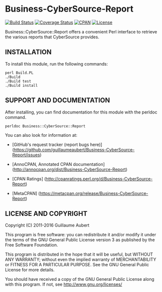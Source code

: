 Business-CyberSource-Report
===========================

[![Build Status](https://travis-ci.org/guillaumeaubert/Business-CyberSource-Report.svg?branch=master)](https://travis-ci.org/guillaumeaubert/Business-CyberSource-Report)
[![Coverage Status](https://coveralls.io/repos/guillaumeaubert/Business-CyberSource-Report/badge.svg?branch=master)](https://coveralls.io/r/guillaumeaubert/Business-CyberSource-Report?branch=master)
[![CPAN](https://img.shields.io/cpan/v/Business-CyberSource-Report.svg)](https://metacpan.org/release/Business-CyberSource-Report)
[![License](https://img.shields.io/badge/license-GPLv3-blue.svg)](https://opensource.org/licenses/GPL-3.0)

Business::CyberSource::Report offers a convenient Perl interface to retrieve
the various reports that CyberSource provides.


INSTALLATION
------------

To install this module, run the following commands:

	perl Build.PL
	./Build
	./Build test
	./Build install


SUPPORT AND DOCUMENTATION
-------------------------

After installing, you can find documentation for this module with the
perldoc command.

	perldoc Business::CyberSource::Report


You can also look for information at:

 * [GitHub's request tracker (report bugs here)]
   (https://github.com/guillaumeaubert/Business-CyberSource-Report/issues)

 * [AnnoCPAN, Annotated CPAN documentation]
   (http://annocpan.org/dist/Business-CyberSource-Report)

 * [CPAN Ratings]
   (http://cpanratings.perl.org/d/Business-CyberSource-Report)

 * [MetaCPAN]
   (https://metacpan.org/release/Business-CyberSource-Report)


LICENSE AND COPYRIGHT
---------------------

Copyright (C) 2011-2016 Guillaume Aubert

This program is free software: you can redistribute it and/or modify it under
the terms of the GNU General Public License version 3 as published by the Free
Software Foundation.

This program is distributed in the hope that it will be useful, but WITHOUT ANY
WARRANTY; without even the implied warranty of MERCHANTABILITY or FITNESS FOR A
PARTICULAR PURPOSE. See the GNU General Public License for more details.

You should have received a copy of the GNU General Public License along with
this program. If not, see http://www.gnu.org/licenses/

